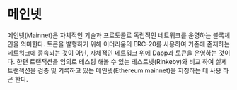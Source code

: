 # 메인넷

메인넷(Mainnet)은 자체적인 기술과 프로토콜로 독립적인 네트워크를 운영하는 블록체인을 의미한다. 토큰을 발행하기 위해 이더리움의 ERC-20를 사용하여 기존에 존재하는 네트워크에 종속되는 것이 아닌, 자체적인 네트워크 위에 Dapp과 토큰을 운영하는 것이다. 한편 트랜잭션을 임의로 테스팅 해볼 수 있는 테스트넷(Rinkeby)와 비교 하여 실제 트랜젝션을 검증 및 기록하고 있는 메인넷(Ethereum mainnet)을 지칭하는 데 사용 하곤 한다.
